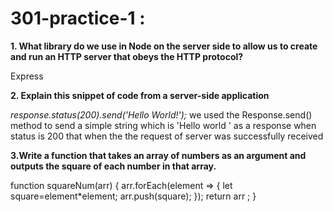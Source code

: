 # 301-practice-1 :
**1. What library do we use in Node on the server side to allow us to create and run an HTTP server that obeys the HTTP protocol?**

 Express 

 **2. Explain this snippet of code from a server-side application**


 *response.status(200).send('Hello World!');*
 we used the Response.send() method to send a simple string which is 'Hello world ' as a response when status is 200 that when the the request of server was successfully received

 **3.Write a function that takes an array of numbers as an argument and outputs the square of each number in that array.** 

 function squareNum(arr) {
    arr.forEach(element => {
     let square=element*element;
        arr.push(square);
    });
    return arr ; 
}